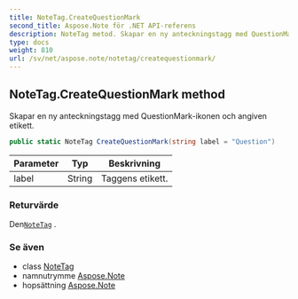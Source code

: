 ```yaml
---
title: NoteTag.CreateQuestionMark
second_title: Aspose.Note för .NET API-referens
description: NoteTag metod. Skapar en ny anteckningstagg med QuestionMarkikonen och angiven etikett.
type: docs
weight: 810
url: /sv/net/aspose.note/notetag/createquestionmark/
---
```

## NoteTag.CreateQuestionMark method

Skapar en ny anteckningstagg med QuestionMark-ikonen och angiven etikett.

```csharp
public static NoteTag CreateQuestionMark(string label = "Question")
```

| Parameter | Typ | Beskrivning |
| --- | --- | --- |
| label | String | Taggens etikett. |

### Returvärde

Den[`NoteTag`](../) .

### Se även

* class [NoteTag](../)
* namnutrymme [Aspose.Note](../../notetag/)
* hopsättning [Aspose.Note](../../../)



